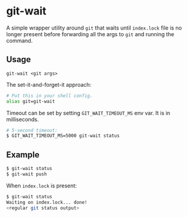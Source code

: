 # git-wait

A simple wrapper utility around `git` that waits until `index.lock` file is no longer present before forwarding all the
args to `git` and running the command.

## Usage

```
git-wait <git args>
```

The set-it-and-forget-it approach:

```bash
# Put this in your shell config.
alias git=git-wait
```

Timeout can be set by setting `GIT_WAIT_TIMEOUT_MS` env var. It is in milliseconds.

```bash
# 5-second timeout:
$ GIT_WAIT_TIMEOUT_MS=5000 git-wait status
```

## Example

```bash
$ git-wait status
$ git-wait push
```

When `index.lock` is present:

```bash
$ git-wait status
Waiting on index.lock... done!
<regular git status output>
```